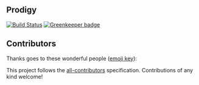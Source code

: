 Prodigy
---

[![Build Status](https://travis-ci.org/justindujardin/mort_jams.svg?branch=master)](https://travis-ci.org/justindujardin/mort_jams)
[![Greenkeeper badge](https://badges.greenkeeper.io/justindujardin/mort_jams.svg)](https://greenkeeper.io/)

## Contributors

Thanks goes to these wonderful people ([emoji key](https://github.com/all-contributors/all-contributors#emoji-key)):

<!-- ALL-CONTRIBUTORS-LIST:START - Do not remove or modify this section -->
<!-- prettier-ignore -->
<!-- ALL-CONTRIBUTORS-LIST:END -->

This project follows the [all-contributors](https://github.com/all-contributors/all-contributors) specification. Contributions of any kind welcome!
